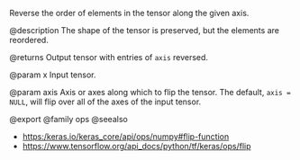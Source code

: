 Reverse the order of elements in the tensor along the given axis.

@description
The shape of the tensor is preserved, but the elements are reordered.

@returns
    Output tensor with entries of `axis` reversed.

@param x
Input tensor.

@param axis
Axis or axes along which to flip the tensor. The default,
`axis = NULL`, will flip over all of the axes of the input tensor.

@export
@family ops
@seealso
+ <https:/keras.io/keras_core/api/ops/numpy#flip-function>
+ <https://www.tensorflow.org/api_docs/python/tf/keras/ops/flip>
